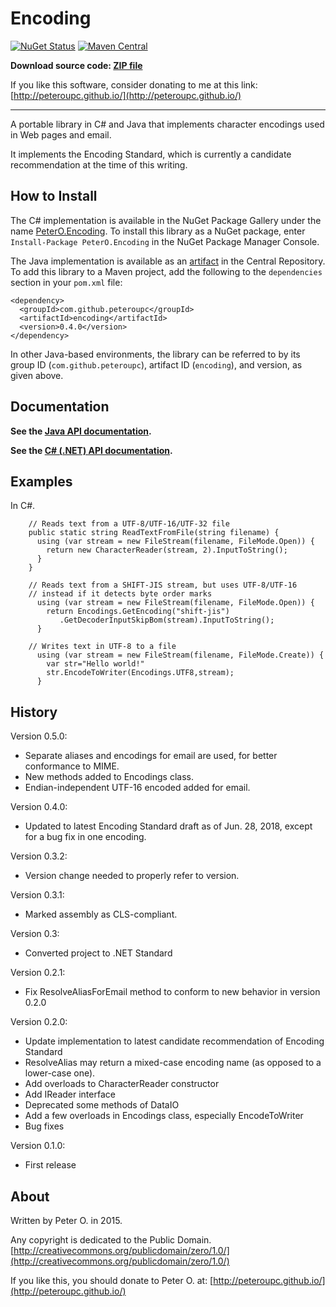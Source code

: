 Encoding
=======

[![NuGet Status](http://img.shields.io/nuget/v/PeterO.Encoding.svg?style=flat)](https://www.nuget.org/packages/PeterO.Encoding)
[![Maven Central](https://img.shields.io/maven-central/v/com.github.peteroupc/encoding.svg?style=plastic)](https://search.maven.org/#search|ga|1|g%3A%22com.github.peteroupc%22%20AND%20a%3A%22encoding%22)

**Download source code: [ZIP file](https://github.com/peteroupc/MailLib/archive/master.zip)**

If you like this software, consider donating to me at this link: [http://peteroupc.github.io/](http://peteroupc.github.io/)

----

A portable library in C# and Java that implements character encodings used in Web pages and email.

It implements the Encoding Standard, which is currently a candidate recommendation at the time of this writing.

How to Install
---------
The C# implementation is available in the
NuGet Package Gallery under the name
[PeterO.Encoding](https://www.nuget.org/packages/PeterO.Encoding). To install
this library as a NuGet package, enter `Install-Package PeterO.Encoding` in the
NuGet Package Manager Console.

The Java implementation is available
as an [artifact](https://search.maven.org/#search|ga|1|g%3A%22com.github.peteroupc%22%20AND%20a%3A%22encoding%22) in the Central Repository. To add this library to a Maven
project, add the following to the `dependencies` section in your `pom.xml` file:

    <dependency>
      <groupId>com.github.peteroupc</groupId>
      <artifactId>encoding</artifactId>
      <version>0.4.0</version>
    </dependency>

In other Java-based environments, the library can be referred to by its
group ID (`com.github.peteroupc`), artifact ID (`encoding`), and version, as given above.

Documentation
------------

**See the [Java API documentation](https://peteroupc.github.io/Encoding/api/).**

**See the [C# (.NET) API documentation](https://peteroupc.github.io/Encoding/docs/).**

Examples
-------------

In C#.

```
    // Reads text from a UTF-8/UTF-16/UTF-32 file
    public static string ReadTextFromFile(string filename) {
      using (var stream = new FileStream(filename, FileMode.Open)) {
        return new CharacterReader(stream, 2).InputToString();
      }
    }
```

```
    // Reads text from a SHIFT-JIS stream, but uses UTF-8/UTF-16
    // instead if it detects byte order marks
      using (var stream = new FileStream(filename, FileMode.Open)) {
        return Encodings.GetEncoding("shift-jis")
           .GetDecoderInputSkipBom(stream).InputToString();
      }
```

```
    // Writes text in UTF-8 to a file
      using (var stream = new FileStream(filename, FileMode.Create)) {
        var str="Hello world!"
        str.EncodeToWriter(Encodings.UTF8,stream);
      }
```

History
-----------

Version 0.5.0:

- Separate aliases and encodings for email are used, for better conformance to MIME.
- New methods added to Encodings class.
- Endian-independent UTF-16 encoded added for email.

Version 0.4.0:

- Updated to latest Encoding Standard draft as of Jun. 28, 2018, except for a bug fix in one encoding.

Version 0.3.2:

- Version change needed to properly refer to version.

Version 0.3.1:

- Marked assembly as CLS-compliant.

Version 0.3:

- Converted project to .NET Standard

Version 0.2.1:

- Fix ResolveAliasForEmail method to conform to new behavior
in version 0.2.0

Version 0.2.0:

- Update implementation to latest candidate recommendation of Encoding Standard
- ResolveAlias may return a mixed-case encoding name (as opposed to a lower-case one).
- Add overloads to CharacterReader constructor
- Add IReader interface
- Deprecated some methods of DataIO
- Add a few overloads in Encodings class, especially EncodeToWriter
- Bug fixes

Version 0.1.0:

- First release

About
-----------

Written by Peter O. in 2015.

Any copyright is dedicated to the Public Domain.
[http://creativecommons.org/publicdomain/zero/1.0/](http://creativecommons.org/publicdomain/zero/1.0/)

If you like this, you should donate to Peter O.
at: [http://peteroupc.github.io/](http://peteroupc.github.io/)
